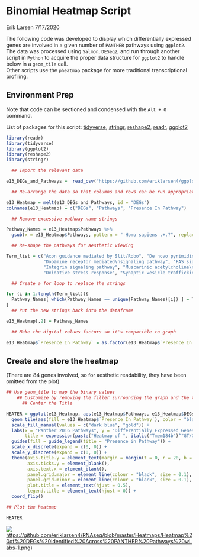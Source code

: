 Binomial Heatmap Script
================
Erik Larsen
7/17/2020

The following code was developed to display which differentially
expressed genes are involved in a given number of `PANTHER` pathways
using `ggplot2`.  
The data was processed using `Salmon`, `DESeq2`, and run through another
script in `Python` to acquire the proper data structure for `ggplot2` to
handle below in a `geom_tile` call.  
Other scripts use the `pheatmap` package for more traditional
transcriptional profiling.

## Environment Prep

Note that code can be sectioned and condensed with the `Alt + O`
command.

List of packages for this script:
[tidyverse](https://cran.r-project.org/package=tidyverse),
[stringr](https://cran.r-project.org/package=stringr),
[reshape2](https://cran.r-project.org/package=reshape2),
[readr](https://cran.r-project.org/package=readr),
[ggplot2](https://cran.r-project.org/package=ggplot2)

``` r
library(readr)
library(tidyverse)
library(ggplot2)
library(reshape2)
library(stringr)
```

``` r
  ## Import the relevant data

e13_DEGs_and_Pathways =  read_csv("https://github.com/eriklarsen4/ggplot-scripts/blob/master/Binomial-Heatmap/Custom%20Python%20Enrichr%20Pathway%20Clustergram%20e13%20GT.csv")

  ## Re-arrange the data so that columns and rows can be run appropriately in a heatmap

e13_Heatmap = melt(e13_DEGs_and_Pathways, id = "DEGs")
colnames(e13_Heatmap) = c("DEGs", "Pathways", "Presence In Pathway")

  ## Remove excessive pathway name strings

Pathway_Names = e13_Heatmap$Pathways %>%
  gsub(x = e13_Heatmap$Pathways, pattern = " Homo sapiens .+.?", replacement = "")

  ## Re-shape the pathways for aesthetic viewing

Term_list = c("Axon guidance mediated by Slit/Robo", "De novo pyrimidine\ndeoxribonucleotide biosynthesis",
              "Dopamine receptor mediated\nsignaling pathway", "FAS signaling pathway", "Heme biosynthesis",
              "Integrin signaling pathway", "Muscarinic acetylcholine\nreceptor 2 and 4 signaling pathway",
              "Oxidative stress response", "Synaptic vesicle trafficking", "Wnt signaling pathway")

  ## Create a for loop to replace the strings

for (i in 1:length(Term_list)){
  Pathway_Names[ which(Pathway_Names == unique(Pathway_Names)[i]) ] = Term_list[i]
}
  ## Put the new strings back into the dataframe

e13_Heatmap[,2] = Pathway_Names

  ## Make the digital values factors so it's compatible to graph

e13_Heatmap$`Presence In Pathway` = as.factor(e13_Heatmap$`Presence In Pathway`)
```

## Create and store the heatmap

(There are 84 genes involved, so for aesthetic readability, they have
been omitted from the plot)

``` r
## Use geom_tile to map the binary values
    ## Customize by removing the filler surrounding the graph and the tickmarks
      ## Center the Title

HEATER = ggplot(e13_Heatmap, aes(e13_Heatmap$Pathways, e13_Heatmap$DEGs)) +
  geom_tile(aes(fill = e13_Heatmap$`Presence In Pathway`), color = "black") +
  scale_fill_manual(values = c("dark blue", "gold")) +
  labs(x = "Panther 2016 Pathways", y = "Differentially Expressed Genes\n(FDR < 0.01)",
       title = expression(paste("Heatmap of ", italic("Tmem184b")^"GT/GT","-affected Pathways"))) +
  guides(fill = guide_legend(title = "Presence in Pathway")) +
  scale_x_discrete(expand = c(0, 0)) +
  scale_y_discrete(expand = c(0, 0)) +
  theme(axis.title.y = element_text(margin = margin(t = 0, r = 20, b = 20, l = 0)),
        axis.ticks.y = element_blank(), 
        axis.text.x = element_blank(),
        panel.grid.major = element_line(colour = "black", size = 0.1),
        panel.grid.minor = element_line(colour = "black", size = 0.1),
        plot.title = element_text(hjust = 0.5),
        legend.title = element_text(hjust = 0)) +
  coord_flip()

## Plot the heatmap

HEATER
```

![](https://github.com/eriklarsen4/RNAseq/blob/master/Heatmaps/Heatmap%20of%20DEGs%20Identified%20Across%20PANTHER%20Pathways%20wLabs-1.png)https://github.com/eriklarsen4/RNAseq/blob/master/Heatmaps/Heatmap%20of%20DEGs%20Identified%20Across%20PANTHER%20Pathways%20wLabs-1.png)<!-- -->
